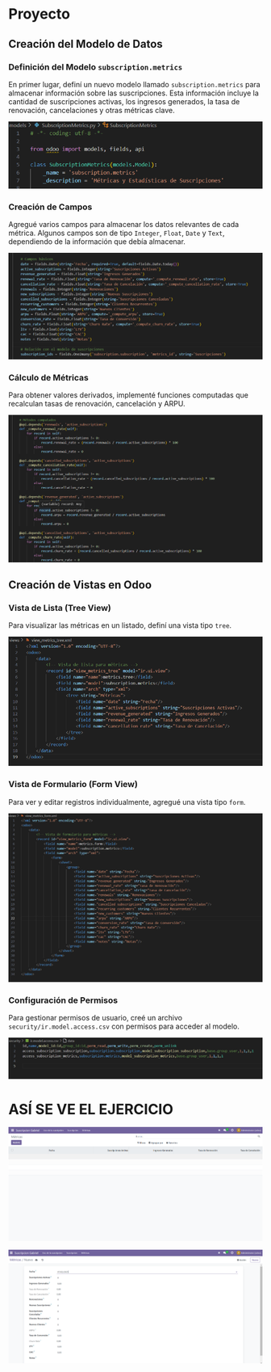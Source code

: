 # Proyecto


## Creación del Modelo de Datos

### Definición del Modelo `subscription.metrics`

En primer lugar, definí un nuevo modelo llamado `subscription.metrics` para almacenar información sobre las suscripciones. Esta información incluye la cantidad de suscripciones activas, los ingresos generados, la tasa de renovación, cancelaciones y otras métricas clave.

![alt text](image.png)
### Creación de Campos

Agregué varios campos para almacenar los datos relevantes de cada métrica. Algunos campos son de tipo `Integer`, `Float`, `Date` y `Text`, dependiendo de la información que debía almacenar.

![alt text](image-1.png)

### Cálculo de Métricas

Para obtener valores derivados, implementé funciones computadas que recalculan tasas de renovación, cancelación y ARPU.

![alt text](image-2.png)


## Creación de Vistas en Odoo

### Vista de Lista (Tree View)

Para visualizar las métricas en un listado, definí una vista tipo `tree`.

![alt text](image-3.png)

### Vista de Formulario (Form View)

Para ver y editar registros individualmente, agregué una vista tipo `form`.

![alt text](image-4.png)



### Configuración de Permisos

Para gestionar permisos de usuario, creé un archivo `security/ir.model.access.csv` con permisos para acceder al modelo.

![alt text](image-5.png)


# ASÍ SE VE EL EJERCICIO

![alt text](image-6.png)

![alt text](image-7.png)